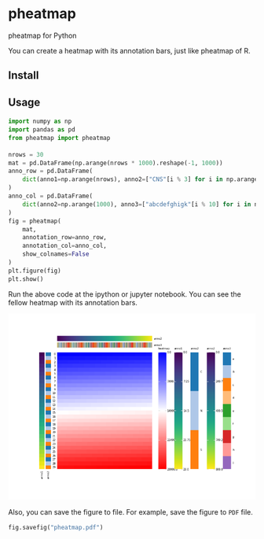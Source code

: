 # pheatmap

pheatmap for Python

You can create a heatmap with its annotation bars, just like pheatmap of R. 

## Install



## Usage

```python
import numpy as np
import pandas as pd
from pheatmap import pheatmap

nrows = 30
mat = pd.DataFrame(np.arange(nrows * 1000).reshape(-1, 1000))
anno_row = pd.DataFrame(
    dict(anno1=np.arange(nrows), anno2=["CNS"[i % 3] for i in np.arange(nrows)])
)
anno_col = pd.DataFrame(
    dict(anno2=np.arange(1000), anno3=["abcdefghigk"[i % 10] for i in np.arange(1000)])
)
fig = pheatmap(
    mat,
    annotation_row=anno_row,
    annotation_col=anno_col,
    show_colnames=False
)
plt.figure(fig)
plt.show()
```

Run the above code at the ipython or jupyter notebook. You can see the fellow heatmap with its
annotation bars. 

![heatmap](pic/pheatmap.png)

Also, you can save the figure to file. For example, save the figure to `PDF` file. 

```python
fig.savefig("pheatmap.pdf")
```
